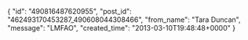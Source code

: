  {
   "id": "490816487620955",
   "post_id": "462493170453287_490608044308466",
   "from_name": "Tara Duncan",
   "message": "LMFAO",
   "created_time": "2013-03-10T19:48:48+0000"
 }
